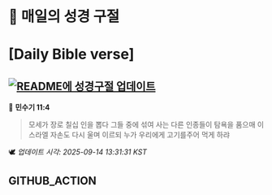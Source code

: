 # 🙏 매일의 성경 구절
# [Daily Bible verse]
## [![README에 성경구절 업데이트](https://github.com/DONGSUKA/first_test/actions/workflows/update-readme-bible.yml/badge.svg)](https://github.com/DONGSUKA/first_test/actions/workflows/update-readme-bible.yml)
<!-- START_BIBLE_VERSE -->
📖 **민수기 11:4**
> 모세가 장로 칠십 인을 뽑다 그들 중에 섞여 사는 다른 인종들이 탐욕을 품으매 이스라엘 자손도 다시 울며 이르되 누가 우리에게 고기를주어 먹게 하랴

🕊️ _업데이트 시각: 2025-09-14 13:31:31 KST_
  <!-- END_BIBLE_VERSE -->
## GITHUB_ACTION
